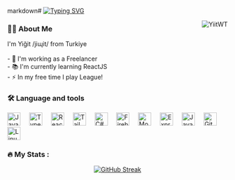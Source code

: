 markdown# [![Typing SVG](https://readme-typing-svg.demolab.com?font=Orbitron&size=50&duration=3000&pause=1000&color=70A5FD&center=true&vCenter=true&width=1000&height=100&lines=Hi+%40everyone%2C+my+name+is+Yigit;I'm+16+years+old;I'm+living+in+Turkiye)](https://git.io/typing-svg) 

<img align="right" src="https://komarev.com/ghpvc/?username=YiitWT&label=Profile%20views&color=0e75b6&style=flat" alt="YiitWT"/>

<h3 align="left">👩‍💻 About Me</h3>

<p align="left">I'm Yiğit /jiɰit/ from Turkiye<br><br>- 🔭 I'm working as a Freelancer<br>- 📚 I'm currently learning ReactJS<br>- ⚡ In my free time I play League!</p>

<h3 align="left">🛠 Language and tools</h3>

<div align="left">
  <img src="https://skillicons.dev/icons?i=js" height="30" alt="JavaScript logo" />
  <img width="12" />
  <img src="https://skillicons.dev/icons?i=ts" height="30" alt="TypeScript logo" />
  <img width="12" />
  <img src="https://skillicons.dev/icons?i=react" height="30" alt="React logo" />
  <img width="12" />
  <img src="https://skillicons.dev/icons?i=tailwind" height="30" alt="TailwindCSS logo" />
  <img width="12" />
  <img src="https://skillicons.dev/icons?i=cs" height="30" alt="C# logo" />
  <img width="12" />
  <img src="https://skillicons.dev/icons?i=firebase" height="30" alt="Firebase logo" />
  <img width="12" />
  <img src="https://skillicons.dev/icons?i=mongodb" height="30" alt="MongoDB logo" />
  <img width="12" />
  <img src="https://skillicons.dev/icons?i=express" height="30" alt="Express logo" />
  <img width="12" />
  <img src="https://skillicons.dev/icons?i=java" height="30" alt="Java logo" />
  <img width="12" />
  <img src="https://skillicons.dev/icons?i=git" height="30" alt="Git logo" />
  <img width="12" />
  <img src="https://skillicons.dev/icons?i=linux" height="30" alt="Linux logo" />
</div>

<h3 align="left">🔥 My Stats :</h3>

<div align="center">
 <a href="https://git.io/streak-stats"><img src="https://streak-stats.demolab.com?user=YiitWT&theme=tokyonight-duo&border_radius=6&mode=weekly" alt="GitHub Streak" /></a>
</div>
